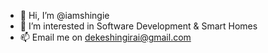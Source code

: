 - 👋 Hi, I’m @iamshingie
- 👀 I’m interested in Software Development & Smart Homes 
- 📫 Email me on dekeshingirai@gmail.com

<!---
iamshingie/iamshingie is a ✨ special ✨ repository because its `README.md` (this file) appears on your GitHub profile.
You can click the Preview link to take a look at your changes.
--->
